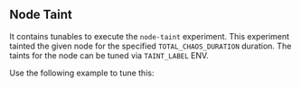 ## Node Taint

It contains tunables to execute the `node-taint` experiment. This experiment tainted the given node for the specified `TOTAL_CHAOS_DURATION` duration.
The taints for the node can be tuned via `TAINT_LABEL` ENV.

Use the following example to tune this:
<references to the sample manifest>
